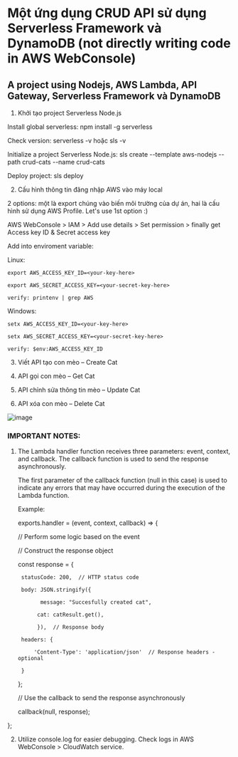 # Một ứng dụng CRUD API sử dụng Serverless Framework và DynamoDB (not directly writing code in AWS WebConsole)
## A project using Nodejs, AWS Lambda, API Gateway, Serverless Framework và DynamoDB

1. Khởi tạo project Serverless Node.js

  Install global serverless: npm install -g serverless

  Check version: serverless -v hoặc sls -v

  Initialize a project Serverless Node.js: sls create --template aws-nodejs --path crud-cats --name crud-cats

  Deploy project: sls deploy
  

2. Cấu hình thông tin đăng nhập AWS vào máy local

  2 options: một là export chúng vào biến môi trường của dự án, hai là cấu hình sử dụng AWS Profile. Let's use 1st option :)

  AWS WebConsole > IAM > Add use details > Set permission > finally get Access key ID & Secret access key

  Add into enviroment variable:

  Linux:
  
    export AWS_ACCESS_KEY_ID=<your-key-here>
  
    export AWS_SECRET_ACCESS_KEY=<your-secret-key-here>

    verify: printenv | grep AWS
    
  Windows:
  
    setx AWS_ACCESS_KEY_ID=<your-key-here>
  
    setx AWS_SECRET_ACCESS_KEY=<your-secret-key-here>

    verify: $env:AWS_ACCESS_KEY_ID
    

3. Viết API tạo con mèo – Create Cat

4. API gọi con mèo – Get Cat

5. API chỉnh sửa thông tin mèo – Update Cat

6. API xóa con mèo – Delete Cat


![image](https://github.com/hbtoan2910/crud-cats/assets/59778636/82e030c2-4435-4b7a-8e73-6e69588ee9ca)


### IMPORTANT NOTES: 

1. The Lambda handler function receives three parameters: event, context, and callback. The callback function is used to send the response asynchronously.

   The first parameter of the callback function (null in this case) is used to indicate any errors that may have occurred during the execution of the Lambda function.

   Example:

   exports.handler = (event, context, callback) => {
   
    // Perform some logic based on the event
   
    // Construct the response object
   
    const response = {
   
        statusCode: 200,  // HTTP status code
   
        body: JSON.stringify({
   
              message: "Succesfully created cat",
   
             cat: catResult.get(),

             }),  // Response body
   
        headers: {
   
            'Content-Type': 'application/json'  // Response headers - optional
   
        }
    };

    // Use the callback to send the response asynchronously
   
    callback(null, response);
   
};

2. Utilize console.log for easier debugging. Check logs in AWS WebConsole > CloudWatch service.
